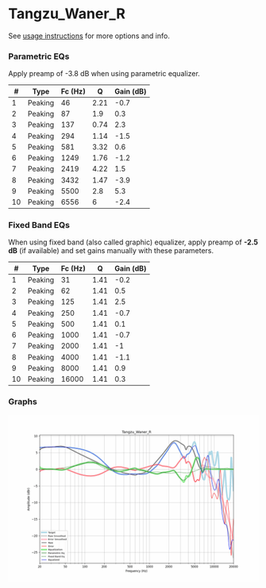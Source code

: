 # Tangzu_Waner_R
See [usage instructions](https://github.com/jaakkopasanen/AutoEq#usage) for more options and info.

### Parametric EQs
Apply preamp of -3.8 dB when using parametric equalizer.

|   # | Type    |   Fc (Hz) |    Q |   Gain (dB) |
|-----|---------|-----------|------|-------------|
|   1 | Peaking |        46 | 2.21 |        -0.7 |
|   2 | Peaking |        87 | 1.9  |         0.3 |
|   3 | Peaking |       137 | 0.74 |         2.3 |
|   4 | Peaking |       294 | 1.14 |        -1.5 |
|   5 | Peaking |       581 | 3.32 |         0.6 |
|   6 | Peaking |      1249 | 1.76 |        -1.2 |
|   7 | Peaking |      2419 | 4.22 |         1.5 |
|   8 | Peaking |      3432 | 1.47 |        -3.9 |
|   9 | Peaking |      5500 | 2.8  |         5.3 |
|  10 | Peaking |      6556 | 6    |        -2.4 |

### Fixed Band EQs
When using fixed band (also called graphic) equalizer, apply preamp of **-2.5 dB** (if available) and set gains manually with these parameters.

|   # | Type    |   Fc (Hz) |    Q |   Gain (dB) |
|-----|---------|-----------|------|-------------|
|   1 | Peaking |        31 | 1.41 |        -0.2 |
|   2 | Peaking |        62 | 1.41 |         0.5 |
|   3 | Peaking |       125 | 1.41 |         2.5 |
|   4 | Peaking |       250 | 1.41 |        -0.7 |
|   5 | Peaking |       500 | 1.41 |         0.1 |
|   6 | Peaking |      1000 | 1.41 |        -0.7 |
|   7 | Peaking |      2000 | 1.41 |        -1   |
|   8 | Peaking |      4000 | 1.41 |        -1.1 |
|   9 | Peaking |      8000 | 1.41 |         0.9 |
|  10 | Peaking |     16000 | 1.41 |         0.3 |

### Graphs
![](./Tangzu_Waner_R.png)
